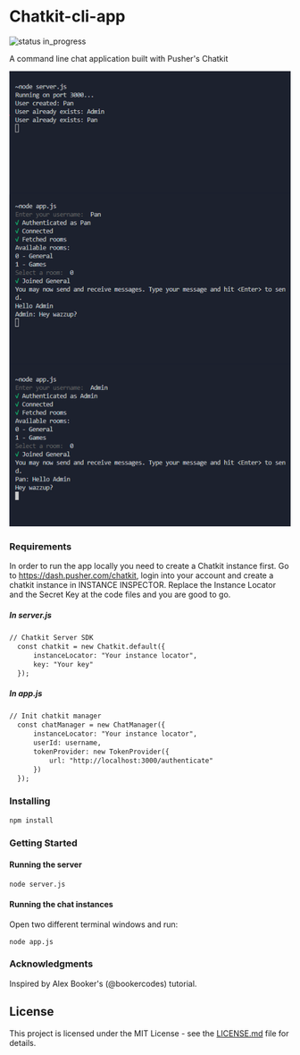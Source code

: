 # Chatkit-cli-app

![status in_progress](https://img.shields.io/badge/status-in_progress-brightgreen.svg)

A command line chat application built with Pusher's Chatkit

!['chat-sample'](img/chat-sample.png?raw=true)

### Requirements
In order to run the app locally you need to create a Chatkit instance first. Go to https://dash.pusher.com/chatkit, login into your account and create a chatkit instance in INSTANCE INSPECTOR. Replace the Instance Locator and the Secret Key at the code files and you are good to go.

##### In server.js
```
// Chatkit Server SDK
  const chatkit = new Chatkit.default({
      instanceLocator: "Your instance locator",
      key: "Your key"
  });
```
##### In app.js
```
// Init chatkit manager
  const chatManager = new ChatManager({
      instanceLocator: "Your instance locator",
      userId: username,
      tokenProvider: new TokenProvider({
          url: "http://localhost:3000/authenticate"
      })
  });
```

### Installing

```
npm install
```

### Getting Started

#### Running the server

```
node server.js
```

#### Running the chat instances
Open two different terminal windows and run:
```
node app.js
```
### Acknowledgments
Inspired by Alex Booker's (@bookercodes) tutorial.

## License

This project is licensed under the MIT License - see the [LICENSE.md](LICENSE.md) file for details.

